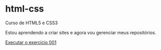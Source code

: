 # html-css
Curso de HTML5 e CSS3

Estou aprendendo a criar sites e agora vou gerenciar meus repositórios.

<a href="https://andrevpcouto.github.io/html-css/exercícios/ex001/index.html">Executar o exercício 001</a>